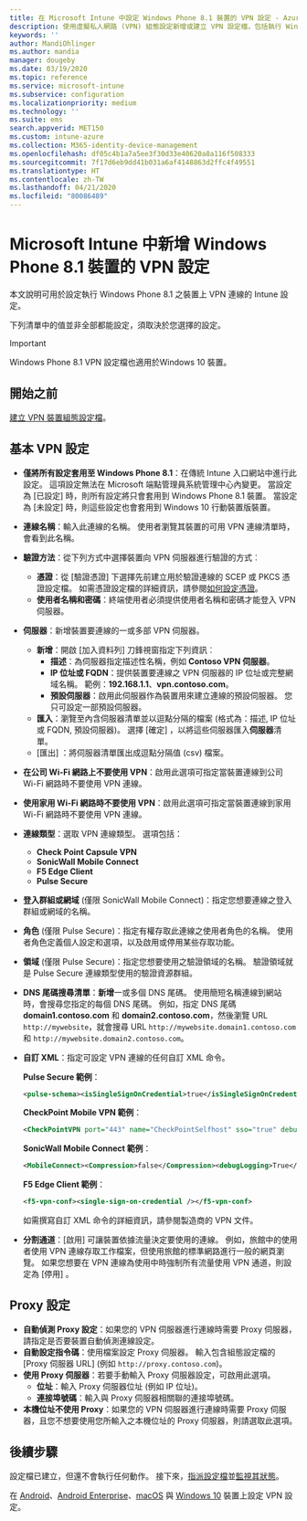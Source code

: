 ```yaml
---
title: 在 Microsoft Intune 中設定 Windows Phone 8.1 裝置的 VPN 設定 - Azure | Microsoft Docs
description: 使用虛擬私人網路 (VPN) 組態設定新增或建立 VPN 設定檔，包括執行 Windows Phone 8.1 裝置上 Microsoft Intune 中的連線詳細資料、包含 IP 或 FQDN 位址的 Proxy 設定，以及 TCP 連接埠。
keywords: ''
author: MandiOhlinger
ms.author: mandia
manager: dougeby
ms.date: 03/19/2020
ms.topic: reference
ms.service: microsoft-intune
ms.subservice: configuration
ms.localizationpriority: medium
ms.technology: ''
ms.suite: ems
search.appverid: MET150
ms.custom: intune-azure
ms.collection: M365-identity-device-management
ms.openlocfilehash: df05c4b1a7a5ee3f30d33e40620a8a116f508333
ms.sourcegitcommit: 7f17d6eb9dd41b031a6af4148863d2ffc4f49551
ms.translationtype: HT
ms.contentlocale: zh-TW
ms.lasthandoff: 04/21/2020
ms.locfileid: "80086489"
---
```

# <a name="add-vpn-settings-on-windows-phone-81-devices-in-microsoft-intune"></a>Microsoft Intune 中新增 Windows Phone 8.1 裝置的 VPN 設定

本文說明可用於設定執行 Windows Phone 8.1 之裝置上 VPN 連線的 Intune 設定。 

下列清單中的值並非全部都能設定，須取決於您選擇的設定。

>[!IMPORTANT]
>Windows Phone 8.1 VPN 設定檔也適用於Windows 10 裝置。

## <a name="before-you-begin"></a>開始之前

[建立 VPN 裝置組態設定檔](vpn-settings-configure.md)。

## <a name="base-vpn-settings"></a>基本 VPN 設定

- **僅將所有設定套用至 Windows Phone 8.1**：在傳統 Intune 入口網站中進行此設定。 這項設定無法在 Microsoft 端點管理員系統管理中心內變更。 當設定為 [已設定]  時，則所有設定將只會套用到 Windows Phone 8.1 裝置。 當設定為 [未設定]  時，則這些設定也會套用到 Windows 10 行動裝置版裝置。
- **連線名稱**：輸入此連線的名稱。 使用者瀏覽其裝置的可用 VPN 連線清單時，會看到此名稱。
- **驗證方法**：從下列方式中選擇裝置向 VPN 伺服器進行驗證的方式︰
  - **憑證**：從 [驗證憑證]  下選擇先前建立用於驗證連線的 SCEP 或 PKCS 憑證設定檔。 如需憑證設定檔的詳細資訊，請參閱[如何設定憑證](../protect/certificates-configure.md)。
  - **使用者名稱和密碼**：終端使用者必須提供使用者名稱和密碼才能登入 VPN 伺服器。
- **伺服器**：新增裝置要連線的一或多部 VPN 伺服器。
  - **新增**：開啟 [加入資料列]  刀鋒視窗指定下列資訊︰
    - **描述**：為伺服器指定描述性名稱，例如 **Contoso VPN 伺服器**。
    - **IP 位址或 FQDN**：提供裝置要連線之 VPN 伺服器的 IP 位址或完整網域名稱。 範例：**192.168.1.1**、**vpn.contoso.com**。
    - **預設伺服器**：啟用此伺服器作為裝置用來建立連線的預設伺服器。 您只可設定一部預設伺服器。
  - **匯入**：瀏覽至內含伺服器清單並以逗點分隔的檔案 (格式為：描述, IP 位址或 FQDN, 預設伺服器)。 選擇 [確定]  ，以將這些伺服器匯入**伺服器**清單。
  - [匯出]  ：將伺服器清單匯出成逗點分隔值 (csv) 檔案。

- **在公司 Wi-Fi 網路上不要使用 VPN**：啟用此選項可指定當裝置連線到公司 Wi-Fi 網路時不要使用 VPN 連線。
- **使用家用 Wi-Fi 網路時不要使用 VPN**：啟用此選項可指定當裝置連線到家用 Wi-Fi 網路時不要使用 VPN 連線。

- **連線類型**：選取 VPN 連線類型。 選項包括：
  - **Check Point Capsule VPN**
  - **SonicWall Mobile Connect**
  - **F5 Edge Client**
  - **Pulse Secure**

- **登入群組或網域** (僅限 SonicWall Mobile Connect)：指定您想要連線之登入群組或網域的名稱。
- **角色** (僅限 Pulse Secure)：指定有權存取此連線之使用者角色的名稱。 使用者角色定義個人設定和選項，以及啟用或停用某些存取功能。
- **領域** (僅限 Pulse Secure)：指定您想要使用之驗證領域的名稱。 驗證領域就是 Pulse Secure 連線類型使用的驗證資源群組。

- **DNS 尾碼搜尋清單**：**新增**一或多個 DNS 尾碼。 使用簡短名稱連線到網站時，會搜尋您指定的每個 DNS 尾碼。 例如，指定 DNS 尾碼 **domain1.contoso.com** 和 **domain2.contoso.com**，然後瀏覽 URL `http://mywebsite`，就會搜尋 URL `http://mywebsite.domain1.contoso.com` 和 `http://mywebsite.domain2.contoso.com`。

- **自訂 XML**：指定可設定 VPN 連線的任何自訂 XML 命令。

  **Pulse Secure 範例**：

  ```xml
  <pulse-schema><isSingleSignOnCredential>true</isSingleSignOnCredential></pulse-schema>
  ```

  **CheckPoint Mobile VPN 範例**：

  ```xml
  <CheckPointVPN port="443" name="CheckPointSelfhost" sso="true" debug="3" />
  ```

  **SonicWall Mobile Connect 範例**：

  ```xml
  <MobileConnect><Compression>false</Compression><debugLogging>True</debugLogging><packetCapture>False</packetCapture></MobileConnect>
  ```

  **F5 Edge Client 範例**：

  ```xml
  <f5-vpn-conf><single-sign-on-credential /></f5-vpn-conf>
  ```

  如需撰寫自訂 XML 命令的詳細資訊，請參閱製造商的 VPN 文件。

- **分割通道**：[啟用]  可讓裝置依據流量決定要使用的連線。 例如，旅館中的使用者使用 VPN 連線存取工作檔案，但使用旅館的標準網路進行一般的網頁瀏覽。 如果您想要在 VPN 連線為使用中時強制所有流量使用 VPN 通道，則設定為 [停用]  。

## <a name="proxy-settings"></a>Proxy 設定

- **自動偵測 Proxy 設定**：如果您的 VPN 伺服器進行連線時需要 Proxy 伺服器，請指定是否要裝置自動偵測連線設定。
- **自動設定指令碼**：使用檔案設定 Proxy 伺服器。 輸入包含組態設定檔的 [Proxy 伺服器 URL]  (例如 `http://proxy.contoso.com`)。
- **使用 Proxy 伺服器**：若要手動輸入 Proxy 伺服器設定，可啟用此選項。
  - **位址**：輸入 Proxy 伺服器位址 (例如 IP 位址)。
  - **連接埠號碼**：輸入與 Proxy 伺服器相關聯的連接埠號碼。
- **本機位址不使用 Proxy**：如果您的 VPN 伺服器進行連線時需要 Proxy 伺服器，且您不想要使用您所輸入之本機位址的 Proxy 伺服器，則請選取此選項。

## <a name="next-steps"></a>後續步驟

設定檔已建立，但還不會執行任何動作。 接下來，[指派設定檔](device-profile-assign.md)並[監視其狀態](device-profile-monitor.md)。

在 [Android](vpn-settings-android.md)、[Android Enterprise](vpn-settings-android-enterprise.md)、[macOS](vpn-settings-macos.md) 與 [Windows 10](vpn-settings-windows-10.md) 裝置上設定 VPN 設定。
